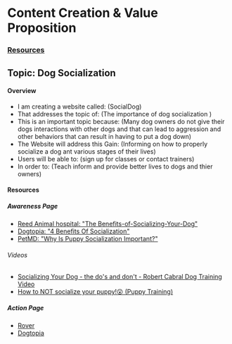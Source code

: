 # Content Creation & Value Proposition

### [Resources](#resources-1)

## Topic: Dog Socialization 

#### Overview
- I am creating a website called: (SocialDog)
- That addresses the topic of: (The importance of dog socialization )
- This is an important topic because: (Many dog owners do not give their dogs interactions with other dogs and that can lead to aggression and other behaviors that can result in having to put a dog down)
- The Website will address this Gain: (Informing on how to properly socialize a dog ant various stages of their lives)
- Users will be able to: (sign up for classes or contact trainers)
- In order to: (Teach inform and provide better lives to dogs and thier owners)

#### Resources

##### Awareness Page
- [Reed Animal hospital: "The Benefits-of-Socializing-Your-Dog"](https://www.reedanimalhospital.com/blog/the-benefits-of-socializing-your-dog/#:~:text=Socializing%20teaches%20your%20dog%20how,both%20you%20and%20your%20dog)
- [Dogtopia: "4 Benefits Of Socialization"](https://www.dogtopia.com/blog/dog-socialization-benefits/)
- [PetMD: "Why Is Puppy Socialization Important?"](https://www.petmd.com/dog/puppycenter/communication/evr_dg_why_is_puppy_socialization_important)
  
###### Videos
- [Socializing Your Dog - the do's and don't - Robert Cabral Dog Training Video](https://youtu.be/XQqp_8mVlGM)
- [How to NOT socialize your puppy!😮 (Puppy Training)](https://www.youtube.com/shorts/m5C8kpigRpQ)

##### Action Page
- [Rover](https://www.rover.com/)
- [Dogtopia](https://www.dogtopia.com/)
